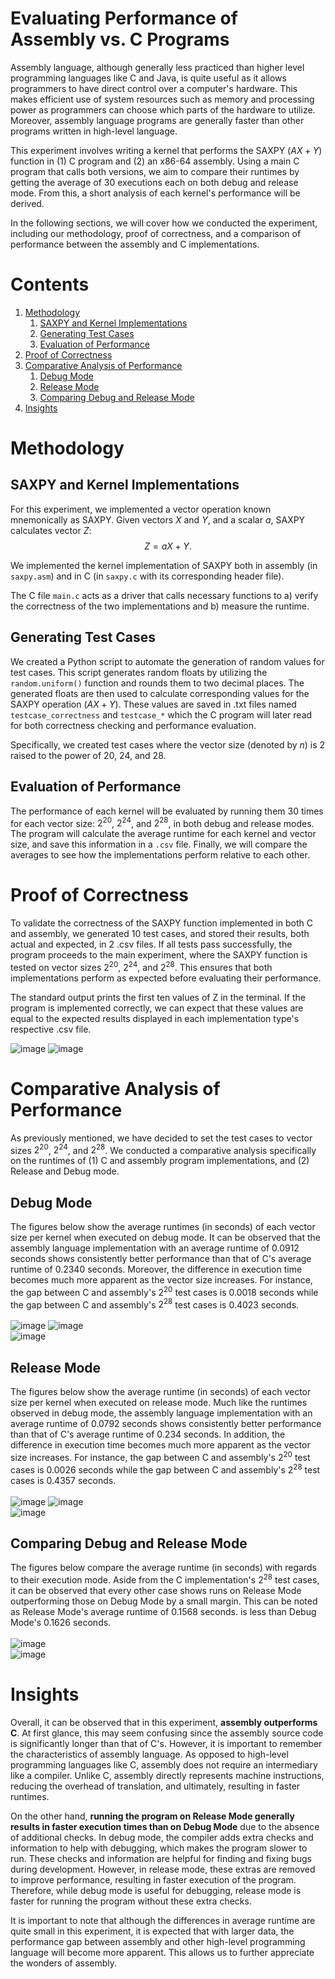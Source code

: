 # Evaluating Performance of Assembly vs. C Programs

Assembly language, although generally less practiced than higher level programming 
languages like C and Java, is quite useful as it allows programmers to have direct
control over a computer's hardware. This makes efficient use of system resources such 
as memory and processing power as programmers can choose which parts of the hardware 
to utilize. Moreover, assembly language programs are generally faster than other programs 
written in high-level language. 

This experiment involves writing a kernel that performs the SAXPY ($AX + Y$) function in 
(1) C program and (2) an x86-64 assembly. Using a main C program that calls both versions,
we aim to compare their runtimes by getting the average of 30 executions each on both
debug and release mode. From this, a short analysis of each kernel's performance will 
be derived.

In the following sections, we will cover how we conducted the experiment, including our 
methodology, proof of correctness, and a comparison of performance between the assembly 
and C implementations.

# Contents
1. [Methodology](#Methodology)
    1. <a href="#saxpy-and-kernel-implementations">SAXPY and Kernel Implementations</a>
    1. <a href="#generating-test-cases">Generating Test Cases</a>
    1. <a href="#evaluation-of-performance">Evaluation of Performance</a>
1. <a href="#proof-of-correctness">Proof of Correctness</a>
1. [Comparative Analysis of Performance](#comparative-analysis-of-performance)
    1. <a href="#debug-mode">Debug Mode</a>
    1. <a href="#release-mode">Release Mode</a>
    1. <a href="#comparing-debug-and-release-mode">Comparing Debug and Release Mode</a>
1. <a href="#insights">Insights</a>

# Methodology
## SAXPY and Kernel Implementations

For this experiment, we implemented a vector operation known mnemonically 
as SAXPY. Given vectors $X$ and $Y$, and a scalar $a$, SAXPY calculates vector $Z$: 
$$Z = aX+ Y.$$

We implemented the kernel implementation of SAXPY both in assembly 
(in `saxpy.asm`) and in C (in `saxpy.c` with its corresponding header file).

The C file `main.c` acts as a driver that calls necessary functions to a) verify
the correctness of the two implementations and b) measure the runtime.

## Generating Test Cases

We created a Python script to automate the generation of random values for test cases. 
This script generates random floats by utilizing the `random.uniform()` function and 
rounds them to two decimal places. The generated floats are then used to calculate 
corresponding values for the SAXPY operation ($AX + Y$). These values are saved in .txt
files named `testcase_correctness` and `testcase_*` which the C program will later read 
for both correctness checking and performance evaluation.

Specifically, we created test cases where the vector size (denoted by $n$) is 2 raised 
to the power of 20, 24, and 28.


## Evaluation of Performance

The performance of each kernel will be evaluated by running them 30 times for each 
vector size: $2^{20}$, $2^{24}$, and $2^{28}$, in both debug and release modes. The program will
calculate the average runtime for each kernel and vector size, and save this information
in a `.csv` file. Finally, we will compare the averages to see how the implementations 
perform relative to each other.

# Proof of Correctness

To validate the correctness of the SAXPY function implemented in both C and assembly, 
we generated 10 test cases, and stored their results, both actual and expected, in 2 .csv 
files. If all tests pass successfully, the program proceeds to the main experiment, where 
the SAXPY function is tested on vector sizes $2^{20}$, $2^{24}$, and $2^{28}$. This ensures 
that both implementations perform as expected before evaluating their performance.

The standard output prints the first ten values of Z in the terminal. If the program is 
implemented correctly, we can expect that these values are equal to the expected results
displayed in each implementation type's respective .csv file.

![image](https://github.com/dhannn/saxpy-c-asm/assets/90260852/0022da55-de5c-447d-abaa-9f5af571cda0)
![image](https://github.com/dhannn/saxpy-c-asm/assets/90260852/0c59ff43-114d-41d2-b469-aa2c6a85e266)

# Comparative Analysis of Performance
As previously mentioned, we have decided to set the test cases to vector sizes $2^{20}$, 
$2^{24}$, and $2^{28}$. We conducted a comparative analysis specifically on the runtimes 
of (1) C and assembly program implementations, and (2) Release and Debug mode.

## Debug Mode
The figures below show the average runtimes (in seconds) of each vector size 
per kernel when executed on debug mode. It can be observed that the assembly 
language implementation with an average runtime of 0.0912 seconds shows consistently 
better performance than that of C's average runtime of 0.2340 seconds.
Moreover, the difference in execution time becomes much more apparent as the vector 
size increases. For instance, the gap between C and assembly's $2^{20}$ test cases is 
0.0018 seconds while the gap between C and assembly's $2^{28}$ test cases is 0.4023 seconds.<br><br>
![image](https://github.com/dhannn/saxpy-c-asm/assets/90260852/0f85e73e-c161-4bd4-ad5b-8421fd07dc5f)
![image](https://github.com/dhannn/saxpy-c-asm/assets/90260852/5d6f01e0-87f5-450d-b9c7-3ce8cf652821)<br>
![image](https://github.com/dhannn/saxpy-c-asm/assets/90260852/7eb98ec0-716a-4996-9193-4d41c9910931)

## Release Mode
The figures below show the average runtime (in seconds) of each vector size 
per kernel when executed on release mode. Much like the runtimes observed in
debug mode,  the assembly language implementation with an average runtime of 0.0792 seconds 
shows consistently better performance than that of C's average runtime of 0.234 seconds. In
addition, the difference in execution time becomes much more apparent as the
vector size increases. For instance, the gap between C and assembly's $2^{20}$ test cases is 
0.0026 seconds while the gap between C and assembly's $2^{28}$ test cases is 0.4357 seconds.<br><br>
![image](https://github.com/dhannn/saxpy-c-asm/assets/90260852/800dc442-088f-40b0-b54b-9963faffc015)
![image](https://github.com/dhannn/saxpy-c-asm/assets/90260852/f7ca5b6b-3388-4f1f-bc72-67ff3b014671)<br>
![image](https://github.com/dhannn/saxpy-c-asm/assets/90260852/8a5c7cad-73e4-4e00-993d-06199c52044c)

## Comparing Debug and Release Mode
The figures below compare the average runtime (in seconds) with regards to their execution
mode. Aside from the C implementation's $2^{28}$ test cases, it can be observed that every other
case shows runs on Release Mode outperforming those on Debug Mode by a small margin. This can be 
noted as Release Mode's average runtime of 0.1568 seconds. is less than Debug Mode's 0.1626 seconds.<br><br>
![image](https://github.com/dhannn/saxpy-c-asm/assets/90260852/15aa0d19-4924-41b4-b4bf-4a89a5e79dcb)<br>
![image](https://github.com/dhannn/saxpy-c-asm/assets/90260852/e0d601f9-3e0f-457e-9a84-d0ad24b26558)

# Insights
Overall, it can be observed that in this experiment, **assembly outperforms C**. At first glance, this
may seem confusing since the assembly source code is significantly longer than that of C's. However,
it is important to remember the characteristics of assembly language. As opposed to high-level
programming languages like C, assembly does not require an intermediary like a compiler. Unlike C, 
assembly directly represents machine instructions, reducing the overhead of translation, and
ultimately, resulting in faster runtimes.

On the other hand, **running the program on Release Mode generally results in faster execution 
times than on Debug Mode** due to the absence of additional checks. In debug mode, the 
compiler adds extra checks and information to help with debugging, which makes the program 
slower to run. These checks and information are helpful for finding and fixing bugs 
during development. However, in release mode, these extras are removed to improve performance, 
resulting in faster execution of the program. Therefore, while debug mode is useful for debugging, 
release mode is faster for running the program without these extra checks.

It is important to note that although the differences in average runtime are quite small in 
this experiment, it is expected that with larger data, the performance gap between assembly 
and other high-level programming language will become more apparent. This allows us to further 
appreciate the wonders of assembly.

